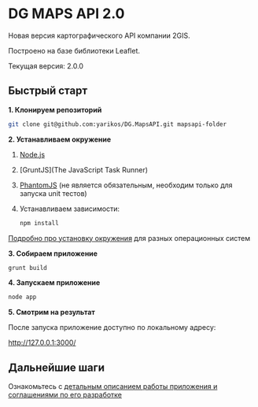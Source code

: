 DG MAPS API 2.0
====

Новая версия картографического API компании 2GIS.

Построено на базе библиотеки Leaflet.

Текущая версия: 2.0.0

## Быстрый старт
**1. Клонируем репозиторий**
```bash
git clone git@github.com:yarikos/DG.MapsAPI.git mapsapi-folder
```

**2. Устанавливаем окружение**

1. [Node.js](http://nodejs.org/)
2. [GruntJS](The JavaScript Task Runner)
3. [PhantomJS](http://phantomjs.org/download.html) (не является обязательным, необходим только для запуска unit тестов)
4. Устанавливаем зависимости:

    ```bash
    npm install
    ```


[Подробно про установку окружения](https://github.com/yarikos/DG.MapsAPI/wiki/%D0%A3%D1%81%D1%82%D0%B0%D0%BD%D0%BE%D0%B2%D0%BA%D0%B0-%D0%BE%D0%BA%D1%80%D1%83%D0%B6%D0%B5%D0%BD%D0%B8%D1%8F-Maps-API-2.0) для разных операционных систем

**3. Собираем приложение**
```bash
grunt build
```

**4. Запускаем приложение**
```bash
node app
```

**5. Смотрим на результат**

После запуска приложение доступно по локальному адресу:

http://127.0.0.1:3000/

## Дальнейшие шаги

Ознакомьтесь с [детальным описанием работы приложения и соглашениями по его разработке](https://github.com/yarikos/DG.MapsAPI/wiki)
